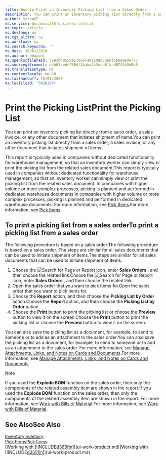```yaml
---
title: How to Print an Inventory Picking List from a Sales Order
description: You can print an inventory picking list directly from a sales order, sales, invoice, and other outbound sales documents.
author: SorenGP
ms.service: dynamics365-business-central
ms.topic: article
ms.devlang: na
ms.tgt_pltfrm: na
ms.workload: na
ms.search.keywords: ''
ms.date: 10/01/2020
ms.author: edupont
ms.openlocfilehash: c89cb40559a570605401108d7560f6b989e06773
ms.sourcegitcommit: ddbb5cede750df1baba4b3eab8fbed6744b5b9d6
ms.translationtype: HT
ms.contentlocale: en-GB
ms.lasthandoff: 10/01/2020
ms.locfileid: "3926154"
---
```

# <a name="print-the-picking-list"></a><span data-ttu-id="75629-103">Print the Picking List</span><span class="sxs-lookup"><span data-stu-id="75629-103">Print the Picking List</span></span>
<span data-ttu-id="75629-104">You can print an inventory picking list directly from a sales order, a sales invoice, or any other document that initiates shipment of items.</span><span class="sxs-lookup"><span data-stu-id="75629-104">You can print an inventory picking list directly from a sales order, a sales invoice, or any other document that initiates shipment of items.</span></span>

<span data-ttu-id="75629-105">This report is typically used in companies without dedicated functionality for warehouse management, so that an inventory worker can simply view or print the picking list from the related sales document.</span><span class="sxs-lookup"><span data-stu-id="75629-105">This report is typically used in companies without dedicated functionality for warehouse management, so that an inventory worker can simply view or print the picking list from the related sales document.</span></span> <span data-ttu-id="75629-106">In companies with higher volume or more complex processes, picking is planned and performed in dedicated warehouse documents.</span><span class="sxs-lookup"><span data-stu-id="75629-106">In companies with higher volume or more complex processes, picking is planned and performed in dedicated warehouse documents.</span></span> <span data-ttu-id="75629-107">For more information, see [Pick Items](warehouse-pick-items.md).</span><span class="sxs-lookup"><span data-stu-id="75629-107">For more information, see [Pick Items](warehouse-pick-items.md).</span></span>

## <a name="to-print-a-picking-list-from-a-sales-order"></a><span data-ttu-id="75629-108">To print a picking list from a sales order</span><span class="sxs-lookup"><span data-stu-id="75629-108">To print a picking list from a sales order</span></span>  
<span data-ttu-id="75629-109">The following procedure is based on a sales order.</span><span class="sxs-lookup"><span data-stu-id="75629-109">The following procedure is based on a sales order.</span></span> <span data-ttu-id="75629-110">The steps are similar for all sales documents that can be used to initiate shipment of items.</span><span class="sxs-lookup"><span data-stu-id="75629-110">The steps are similar for all sales documents that can be used to initiate shipment of items.</span></span>

1. <span data-ttu-id="75629-111">Choose the ![Search for Page or Report](media/ui-search/search_small.png "Search for Page or Report icon") icon, enter **Sales Orders** , and then choose the related link.</span><span class="sxs-lookup"><span data-stu-id="75629-111">Choose the ![Search for Page or Report](media/ui-search/search_small.png "Search for Page or Report icon") icon, enter **Sales Orders** , and then choose the related link.</span></span>  
2. <span data-ttu-id="75629-112">Open the sales order that you want to pick items for.</span><span class="sxs-lookup"><span data-stu-id="75629-112">Open the sales order that you want to pick items for.</span></span>  
3. <span data-ttu-id="75629-113">Choose the **Report** action, and then choose the **Picking List by Order** action.</span><span class="sxs-lookup"><span data-stu-id="75629-113">Choose the **Report** action, and then choose the **Picking List by Order** action.</span></span>  
4. <span data-ttu-id="75629-114">Choose the **Print** button to print the picking list or choose the **Preview** button to view it on the screen.</span><span class="sxs-lookup"><span data-stu-id="75629-114">Choose the **Print** button to print the picking list or choose the **Preview** button to view it on the screen.</span></span>

<span data-ttu-id="75629-115">You can also save the picking list as a document, for example, to send to someone or to add as an attachment to the sales order.</span><span class="sxs-lookup"><span data-stu-id="75629-115">You can also save the picking list as a document, for example, to send to someone or to add as an attachment to the sales order.</span></span> <span data-ttu-id="75629-116">For more information, see [Manage Attachments, Links, and Notes on Cards and Documents](ui-how-add-link-to-record.md).</span><span class="sxs-lookup"><span data-stu-id="75629-116">For more information, see [Manage Attachments, Links, and Notes on Cards and Documents](ui-how-add-link-to-record.md).</span></span>

> [!NOTE]
> <span data-ttu-id="75629-117">If you used the **Explode BOM** function on the sales order, then only the components of the related assembly item are shown in the report.</span><span class="sxs-lookup"><span data-stu-id="75629-117">If you used the **Explode BOM** function on the sales order, then only the components of the related assembly item are shown in the report.</span></span> <span data-ttu-id="75629-118">For more information, see [Work with Bills of Material](inventory-how-work-BOMs.md).</span><span class="sxs-lookup"><span data-stu-id="75629-118">For more information, see [Work with Bills of Material](inventory-how-work-BOMs.md).</span></span>

## <a name="see-also"></a><span data-ttu-id="75629-119">See Also</span><span class="sxs-lookup"><span data-stu-id="75629-119">See Also</span></span>  
[<span data-ttu-id="75629-120">Inventory</span><span class="sxs-lookup"><span data-stu-id="75629-120">Inventory</span></span>](inventory-manage-inventory.md)  
[<span data-ttu-id="75629-121">Pick Items</span><span class="sxs-lookup"><span data-stu-id="75629-121">Pick Items</span></span>](warehouse-pick-items.md)  
<span data-ttu-id="75629-122">[Working with [!INCLUDE[d365fin](includes/d365fin_md.md)]](ui-work-product.md)</span><span class="sxs-lookup"><span data-stu-id="75629-122">[Working with [!INCLUDE[d365fin](includes/d365fin_md.md)]](ui-work-product.md)</span></span>   
